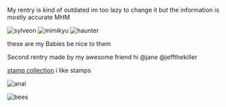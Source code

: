 My rentry is kind of outdated im too lazy to change it but the information is mostly accurate MHM

![sylveon](https://github.com/plushroxas/cellophane/assets/134800633/e1828d28-2400-4a06-9630-8b2401236ae6)
![mimikyu](https://github.com/plushroxas/cellophane/assets/134800633/c84c8eb1-3c85-4aaa-8af5-cdbffc1b3295)
![haunter](https://github.com/plushroxas/cellophane/assets/134800633/59e40132-9b5c-4b7b-94a7-48b7dbec0170)

these are my Babies be nice to them

Second rentry made by my awesome friend hi @jane @jeffthekiIIer

[stamp collection](https://rentry.co/stackdump) i like stamps

![anal](https://github.com/thegateguardian/thegateguardian/assets/134800633/ca1d30ee-286d-42a9-8389-6ed06a4ecb76)

![bees](https://github.com/user-attachments/assets/ff7b18ef-5188-47c7-8a03-ba5ca339ec19)

